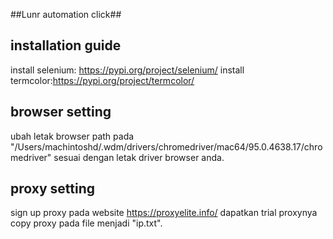##Lunr automation click##

## installation guide
install selenium: https://pypi.org/project/selenium/
install termcolor:https://pypi.org/project/termcolor/

## browser setting
ubah letak browser path pada "/Users/machintoshd/.wdm/drivers/chromedriver/mac64/95.0.4638.17/chromedriver" sesuai dengan letak driver browser anda.

## proxy setting
sign up proxy pada website https://proxyelite.info/ dapatkan trial proxynya copy proxy pada file menjadi "ip.txt".
